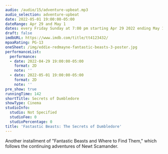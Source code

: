```yaml
---
audio: /audio/15/adventure-upbeat.mp3
audio_selection: adventure-upbeat
date: 2022-05-01 19:00:00-05:00
dateRange: Apr 29 and May 1
dates: every Friday Sunday at 7:00 pm starting Apr 29 2022 ending May 1 2022
draft: false
imdbURL: https://www.imdb.com/title/tt4123432/
mpaaRating: PG-13
oneSheet: /img/eddie-redmayne-fantastic-beasts-3-poster.jpg
performanceList:
  performance:
  - date: 2022-04-29 19:00:00-05:00
    format: 2D
    note: ''
  - date: 2022-05-01 19:00:00-05:00
    format: 2D
    note: ''
pre_show: true
runningTime: 142
shortTitle: Secrets of Dumbledore
showType: Cinema
studioInfo:
  studio: Not Specified
  studioFee: 0
  studioPercentage: 0
title: 'Fastastic Beasts: The Secrets of Dumbledore'
---
```


Another installment of "Fantastic Beasts and Where to Find Them," which follows the continuing adventures of Newt Scamander.